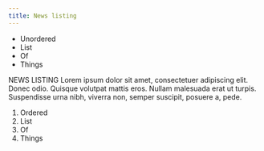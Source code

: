 ```yaml
---
title: News listing
---
```


* Unordered
* List
* Of
* Things

NEWS LISTING Lorem ipsum dolor sit amet, consectetuer adipiscing elit. Donec odio. Quisque volutpat mattis eros. Nullam malesuada erat ut turpis. Suspendisse urna nibh, viverra non, semper suscipit, posuere a, pede.

1. Ordered
2. List
3. Of
4. Things